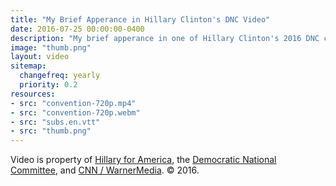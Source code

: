 ```yaml
---
title: "My Brief Apperance in Hillary Clinton's DNC Video"
date: 2016-07-25 00:00:00-0400
description: "My brief apperance in one of Hillary Clinton's 2016 DNC convention videos on substance abuse."
image: "thumb.png"
layout: video
sitemap:
  changefreq: yearly
  priority: 0.2
resources:
- src: "convention-720p.mp4"
- src: "convention-720p.webm"
- src: "subs.en.vtt"
- src: "thumb.png"
---
```


Video is property of [Hillary for America](https://www.hillaryclinton.com/), the [Democratic National Committee](https://democrats.org/), and [CNN / WarnerMedia](http://cnnpressroom.blogs.cnn.com/). &copy; 2016.
